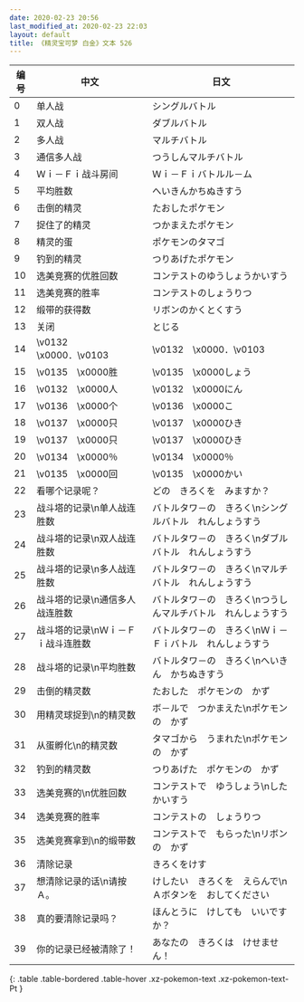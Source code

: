 ```yaml
---
date: 2020-02-23 20:56
last_modified_at: 2020-02-23 22:03
layout: default
title: 《精灵宝可梦 白金》文本 526
---
```

| 编号 | 中文 | 日文 |
| ---- | ---- | ---- |
| 0 | 单人战 | シングルバトル |
| 1 | 双人战 | ダブルバトル |
| 2 | 多人战 | マルチバトル |
| 3 | 通信多人战 | つうしんマルチバトル |
| 4 | Ｗｉ－Ｆｉ战斗房间 | Ｗｉ－Ｆｉバトルル－ム |
| 5 | 平均胜数 | へいきんかちぬきすう |
| 6 | 击倒的精灵 | たおしたポケモン |
| 7 | 捉住了的精灵 | つかまえたポケモン |
| 8 | 精灵的蛋 | ポケモンのタマゴ |
| 9 | 钓到的精灵 | つりあげたポケモン |
| 10 | 选美竞赛的优胜回数 | コンテストのゆうしょうかいすう |
| 11 | 选美竞赛的胜率 | コンテストのしょうりつ |
| 12 | 缎带的获得数 | リボンのかくとくすう |
| 13 | 关闭 | とじる |
| 14 | \v0132　\x0000．\v0103　　 | \v0132　\x0000．\v0103　　 |
| 15 | \v0135　\x0000胜 | \v0135　\x0000しょう |
| 16 | \v0132　\x0000人 | \v0132　\x0000にん |
| 17 | \v0136　\x0000个 | \v0136　\x0000こ |
| 18 | \v0137　\x0000只 | \v0137　\x0000ひき |
| 19 | \v0137　\x0000只 | \v0137　\x0000ひき |
| 20 | \v0134　\x0000％ | \v0134　\x0000％ |
| 21 | \v0135　\x0000回 | \v0135　\x0000かい |
| 22 | 看哪个记录呢？ | どの　きろくを　みますか？ |
| 23 | 战斗塔的记录\n单人战连胜数 | バトルタワ－の　きろく\nシングルバトル　れんしょうすう |
| 24 | 战斗塔的记录\n双人战连胜数 | バトルタワ－の　きろく\nダブルバトル　れんしょうすう |
| 25 | 战斗塔的记录\n多人战连胜数 | バトルタワ－の　きろく\nマルチバトル　れんしょうすう |
| 26 | 战斗塔的记录\n通信多人战连胜数 | バトルタワ－の　きろく\nつうしんマルチバトル　れんしょうすう |
| 27 | 战斗塔的记录\nＷｉ－Ｆｉ战斗连胜数 | バトルタワ－の　きろく\nＷｉ－Ｆｉバトル　れんしょうすう |
| 28 | 战斗塔的记录\n平均胜数 | バトルタワ－の　きろく\nへいきん　かちぬきすう |
| 29 | 击倒的精灵数 | たおした　ポケモンの　かず |
| 30 | 用精灵球捉到\n的精灵数 | ボ－ルで　つかまえた\nポケモンの　かず |
| 31 | 从蛋孵化\n的精灵数 | タマゴから　うまれた\nポケモンの　かず |
| 32 | 钓到的精灵数 | つりあげた　ポケモンの　かず |
| 33 | 选美竞赛的\n优胜回数 | コンテストで　ゆうしょう\nした　かいすう |
| 34 | 选美竞赛的胜率 | コンテストの　しょうりつ |
| 35 | 选美竞赛拿到\n的缎带数 | コンテストで　もらった\nリボンの　かず |
| 36 | 清除记录 | きろくをけす |
| 37 | 想清除记录的话\n请按Ａ。 | けしたい　きろくを　えらんで\nＡボタンを　おしてください |
| 38 | 真的要清除记录吗？ | ほんとうに　けしても　いいですか？ |
| 39 | 你的记录已经被清除了！ | あなたの　きろくは　けせません！ |
{: .table .table-bordered .table-hover .xz-pokemon-text .xz-pokemon-text-Pt }